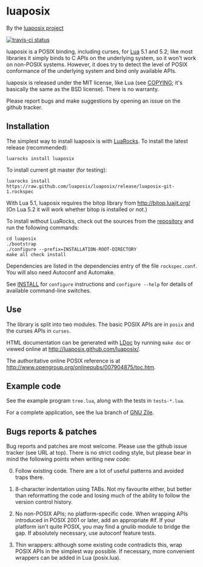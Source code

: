 luaposix
========

By the [luaposix project][GitHub]

[![travis-ci status](https://secure.travis-ci.org/luaposix/luaposix.png?branche=master)](http://travis-ci.org/luaposix/luaposix/builds)

luaposix is a POSIX binding, including curses, for [Lua] 5.1 and 5.2;
like most libraries it simply binds to C APIs on the underlying
system, so it won't work on non-POSIX systems. However, it does try
to detect the level of POSIX conformance of the underlying system and
bind only available APIs.

luaposix is released under the MIT license, like Lua (see [COPYING];
it's basically the same as the BSD license). There is no warranty.

Please report bugs and make suggestions by opening an issue on the
github tracker.

Installation
------------

The simplest way to install luaposix is with [LuaRocks]. To install the
latest release (recommended):

    luarocks install luaposix

To install current git master (for testing):

    luarocks install https://raw.github.com/luaposix/luaposix/release/luaposix-git-1.rockspec

With Lua 5.1, luaposix requires the bitop library from http://bitop.luajit.org/
(On Lua 5.2 it will work whether bitop is installed or not.)

To install without LuaRocks, check out the sources from the
[repository][GitHub] and run the following commands:

    cd luaposix
    ./bootstrap
    ./configure --prefix=INSTALLATION-ROOT-DIRECTORY
    make all check install

Dependencies are listed in the dependencies entry of the file
`rockspec.conf`. You will also need Autoconf and Automake.

See [INSTALL] for `configure` instructions and `configure --help`
for details of available command-line switches.

Use
---

The library is split into two modules. The basic POSIX APIs are in
`posix` and the curses APIs in `curses`.

HTML documentation can be generated with [LDoc] by running `make doc`
or viewed online at <http://luaposix.github.com/luaposix/>.

The authoritative online POSIX reference is at
<http://www.opengroup.org/onlinepubs/007904875/toc.htm>.

Example code
------------

See the example program `tree.lua`, along with the tests in
`tests-*.lua`.

For a complete application, see the lua branch of [GNU Zile].

Bugs reports & patches
----------------------

Bug reports and patches are most welcome. Please use the github issue
tracker (see URL at top). There is no strict coding style, but please
bear in mind the following points when writing new code:

0. Follow existing code. There are a lot of useful patterns and
   avoided traps there.

1. 8-character indentation using TABs. Not my favourite either, but
   better than reformatting the code and losing much of the ability to
   follow the version control history.

2. No non-POSIX APIs; no platform-specific code. When wrapping APIs
   introduced in POSIX 2001 or later, add an appropriate #if. If your
   platform isn't quite POSIX, you may find a gnulib module to bridge
   the gap. If absolutely necessary, use autoconf feature tests.

3. Thin wrappers: although some existing code contradicts this, wrap
   POSIX APIs in the simplest way possible. If necessary, more
   convenient wrappers can be added in Lua (posix.lua).


[Lua]: http://www.lua.org/
[GitHub]: https://github.com/luaposix/luaposix
[LuaRocks]: http://www.luarocksporg "Lua package manager"
[LDoc]: https://github.com/stevedonovan/LDoc "Lua documentation generator"
[COPYING]: https://raw.github.com/luaposix/luaposix/release/COPYING
[INSTALL]: https://raw.github.com/luaposix/luaposix/release/INSTALL
[GNU Zile]: http://git.savannah.gnu.org/cgit/zile.git/log/?h=lua "A cut-down Emacs clone"
